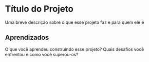 
# Título do Projeto

Uma breve descrição sobre o que esse projeto faz e para quem ele é


## Aprendizados

O que você aprendeu construindo esse projeto? Quais desafios você enfrentou e como você superou-os?

